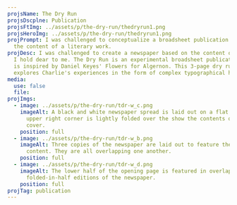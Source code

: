```yaml
---
projsName: The Dry Run
projsDscplne: Publication
projsFtImg: ../assets/p/the-dry-run/thedryrun1.png
projsHeroImg: ../assets/p/the-dry-run/thedryrun1.png
projPrompt: I was challenged to conceptualize a broadsheet publication based on
  the content of a literary work.
projDesc: I was challenged to create a newspaper based on the content of a story
  I hold dear to me. The Dry Run is an experimental broadsheet publication that
  is inspired by Daniel Keyes' Flowers for Algernon. This 3-page dry run
  explores Charlie's experiences in the form of complex typographical hierarchy.
media:
  use: false
  file: 
projImgs:
  - image: ../assets/p/the-dry-run/tdr-w_c.png
    imageAlt: A black and white newspaper spread is laid out on a flat surface. The
      upper right corner is lightly folded over the show the contents of the
      cover.
    position: full
  - image: ../assets/p/the-dry-run/tdr-w_b.png
    imageAlt: Three copies of the newspaper are laid out to feature the front page
      content. They are all overlapping one another.
    position: full
  - image: ../assets/p/the-dry-run/tdr-w_d.png
    imageAlt: The lower half of the opening page is featured in overlapping,
      folded-in-half editions of the newspaper.
    position: full
projTag: publication
---
```

